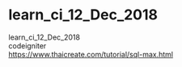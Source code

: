 # learn_ci_12_Dec_2018
learn_ci_12_Dec_2018 <br>
codeigniter <br>
https://www.thaicreate.com/tutorial/sql-max.html <br>
